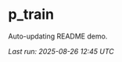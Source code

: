 # p_train

Auto-updating README demo.

<!--START_SECTION:status-->
_Last run: 2025-08-26 12:45 UTC_
<!--END_SECTION:status-->






















































































































































